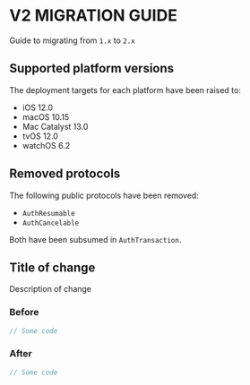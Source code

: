 # V2 MIGRATION GUIDE

Guide to migrating from `1.x` to `2.x`

## Supported platform versions

The deployment targets for each platform have been raised to:

- iOS 12.0
- macOS 10.15
- Mac Catalyst 13.0
- tvOS 12.0
- watchOS 6.2

## Removed protocols

The following public protocols have been removed:

- `AuthResumable`
- `AuthCancelable`

Both have been subsumed in `AuthTransaction`.

## Title of change

Description of change

### Before

```swift
// Some code
```

### After

```swift
// Some code
```
